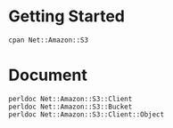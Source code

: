 # Getting Started

```
cpan Net::Amazon::S3
```

# Document

```
perldoc Net::Amazon::S3::Client
perldoc Net::Amazon::S3::Bucket
perldoc Net::Amazon::S3::Client::Object
```
